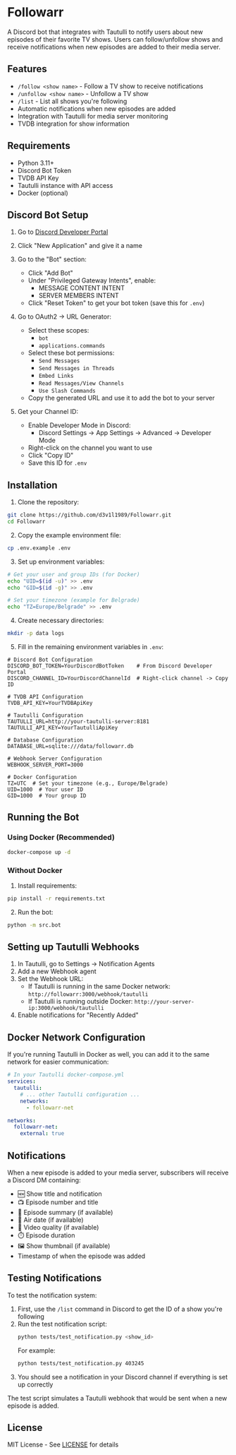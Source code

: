 # Followarr

A Discord bot that integrates with Tautulli to notify users about new episodes of their favorite TV shows. Users can follow/unfollow shows and receive notifications when new episodes are added to their media server.

## Features

- `/follow <show name>` - Follow a TV show to receive notifications
- `/unfollow <show name>` - Unfollow a TV show
- `/list` - List all shows you're following
- Automatic notifications when new episodes are added
- Integration with Tautulli for media server monitoring
- TVDB integration for show information

## Requirements

- Python 3.11+
- Discord Bot Token
- TVDB API Key
- Tautulli instance with API access
- Docker (optional)

## Discord Bot Setup

1. Go to [Discord Developer Portal](https://discord.com/developers/applications)
2. Click "New Application" and give it a name
3. Go to the "Bot" section:
   - Click "Add Bot"
   - Under "Privileged Gateway Intents", enable:
     - MESSAGE CONTENT INTENT
     - SERVER MEMBERS INTENT
   - Click "Reset Token" to get your bot token (save this for `.env`)

4. Go to OAuth2 -> URL Generator:
   - Select these scopes:
     - `bot`
     - `applications.commands`
   - Select these bot permissions:
     - `Send Messages`
     - `Send Messages in Threads`
     - `Embed Links`
     - `Read Messages/View Channels`
     - `Use Slash Commands`
   - Copy the generated URL and use it to add the bot to your server

5. Get your Channel ID:
   - Enable Developer Mode in Discord:
     - Discord Settings -> App Settings -> Advanced -> Developer Mode
   - Right-click on the channel you want to use
   - Click "Copy ID"
   - Save this ID for `.env`

## Installation

1. Clone the repository:
```bash
git clone https://github.com/d3v1l1989/Followarr.git
cd Followarr
```

2. Copy the example environment file:
```bash
cp .env.example .env
```

3. Set up environment variables:
```bash
# Get your user and group IDs (for Docker)
echo "UID=$(id -u)" >> .env
echo "GID=$(id -g)" >> .env

# Set your timezone (example for Belgrade)
echo "TZ=Europe/Belgrade" >> .env
```

4. Create necessary directories:
```bash
mkdir -p data logs
```

5. Fill in the remaining environment variables in `.env`:
```env
# Discord Bot Configuration
DISCORD_BOT_TOKEN=YourDiscordBotToken    # From Discord Developer Portal
DISCORD_CHANNEL_ID=YourDiscordChannelId  # Right-click channel -> Copy ID

# TVDB API Configuration
TVDB_API_KEY=YourTVDBApiKey

# Tautulli Configuration
TAUTULLI_URL=http://your-tautulli-server:8181
TAUTULLI_API_KEY=YourTautulliApiKey

# Database Configuration
DATABASE_URL=sqlite:///data/followarr.db

# Webhook Server Configuration
WEBHOOK_SERVER_PORT=3000

# Docker Configuration
TZ=UTC  # Set your timezone (e.g., Europe/Belgrade)
UID=1000  # Your user ID
GID=1000  # Your group ID
```

## Running the Bot

### Using Docker (Recommended)

```bash
docker-compose up -d
```

### Without Docker

1. Install requirements:
```bash
pip install -r requirements.txt
```

2. Run the bot:
```bash
python -m src.bot
```

## Setting up Tautulli Webhooks

1. In Tautulli, go to Settings -> Notification Agents
2. Add a new Webhook agent
3. Set the Webhook URL:
   - If Tautulli is running in the same Docker network: `http://followarr:3000/webhook/tautulli`
   - If Tautulli is running outside Docker: `http://your-server-ip:3000/webhook/tautulli`
4. Enable notifications for "Recently Added"

## Docker Network Configuration

If you're running Tautulli in Docker as well, you can add it to the same network for easier communication:

```yaml
# In your Tautulli docker-compose.yml
services:
  tautulli:
    # ... other Tautulli configuration ...
    networks:
      - followarr-net

networks:
  followarr-net:
    external: true
```

## Notifications

When a new episode is added to your media server, subscribers will receive a Discord DM containing:

- 🆕 Show title and notification
- 📺 Episode number and title
- 📝 Episode summary (if available)
- 📅 Air date (if available)
- 🎥 Video quality (if available)
- ⏱️ Episode duration
- 🖼️ Show thumbnail (if available)
- Timestamp of when the episode was added

## Testing Notifications

To test the notification system:

1. First, use the `/list` command in Discord to get the ID of a show you're following
2. Run the test notification script:
   ```bash
   python tests/test_notification.py <show_id>
   ```
   For example:
   ```bash
   python tests/test_notification.py 403245
   ```
3. You should see a notification in your Discord channel if everything is set up correctly

The test script simulates a Tautulli webhook that would be sent when a new episode is added.

## License

MIT License - See [LICENSE](LICENSE) for details 